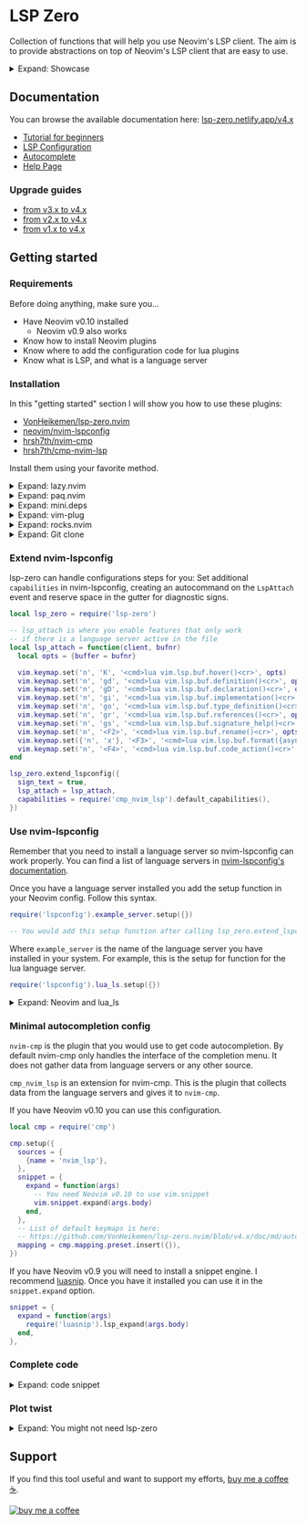 # LSP Zero

Collection of functions that will help you use Neovim's LSP client. The aim is to provide abstractions on top of Neovim's LSP client that are easy to use.

<details>

<summary>Expand: Showcase </summary>

```lua
-- WARNING: This is not a snippet you want to copy/paste blindly

-- This snippet is just a fun example I can show to people.
-- A showcase of all the functions they don't know about.

vim.opt.updatetime = 800

local lsp_zero = require('lsp-zero')

lsp_zero.on_attach(function(client, bufnr)
  lsp_zero.default_keymaps({buffer = bufnr})
  lsp_zero.highlight_symbol(client, bufnr)
  lsp_zero.buffer_autoformat()
end)

lsp_zero.ui({
  float_border = 'rounded',
  sign_text = {
    error = '✘',
    warn = '▲',
    hint = '⚑',
    info = '»',
  },
})

lsp_zero.omnifunc.setup({
  trigger = '<C-Space>',
  tabcomplete = true,
  use_fallback = true,
  update_on_delete = true,
  -- You need Neovim v0.10 to use vim.snippet.expand
  expand_snippet = vim.snippet.expand
})

-- For this to work you need to install this:
-- https://www.npmjs.com/package/intelephense
lsp_zero.new_client({
  cmd = {'intelephense', '--stdio'},
  filetypes = {'php'},
  root_dir = function(bufnr)
    -- You need Neovim v0.10 to use vim.fs.root
    -- If vim.fs.root is not available, use this:
    -- lsp_zero.dir.find_first({buffer = true, 'composer.json'})

    return vim.fs.root(bufnr, {'composer.json'})
  end,
})

-- For this to work you need to install this:
-- https://github.com/LuaLS/lua-language-server
lsp_zero.new_client({
  cmd = {'lua-language-server'},
  filetypes = {'lua'},
  on_init = function(client)
    lsp_zero.nvim_lua_settings(client)
  end,
  root_dir = function(bufnr)
    -- You need Neovim v0.10 to use vim.fs.root
    -- Note: include a .git folder in the root of your Neovim config

    return vim.fs.root(bufnr, {'.git', '.luarc.json', '.luarc.jsonc'})
  end,
})
```

</details>

## Documentation

You can browse the available documentation here: [lsp-zero.netlify.app/v4.x](https://lsp-zero.netlify.app/v4.x/)

* [Tutorial for beginners](https://lsp-zero.netlify.app/v4.x/tutorial.html)
* [LSP Configuration](https://lsp-zero.netlify.app/v4.x/language-server-configuration.html)
* [Autocomplete](https://lsp-zero.netlify.app/v4.x/autocomplete.html)
* [Help Page](https://github.com/VonHeikemen/lsp-zero.nvim/blob/v4.x/doc/lsp-zero.txt)

### Upgrade guides

* [from v3.x to v4.x](https://lsp-zero.netlify.app/v4.x/guide/migrate-from-v3-branch.html)
* [from v2.x to v4.x](https://lsp-zero.netlify.app/v4.x/guide/migrate-from-v2-branch.html)
* [from v1.x to v4.x](https://lsp-zero.netlify.app/v4.x/guide/migrate-from-v1-branch.html)

## Getting started

### Requirements

Before doing anything, make sure you...

  * Have Neovim v0.10 installed
    * Neovim v0.9 also works
  * Know how to install Neovim plugins
  * Know where to add the configuration code for lua plugins
  * Know what is LSP, and what is a language server

### Installation

In this "getting started" section I will show you how to use these plugins:

  * [VonHeikemen/lsp-zero.nvim](https://github.com/VonHeikemen/lsp-zero.nvim/tree/v4.x)
  * [neovim/nvim-lspconfig](https://github.com/neovim/nvim-lspconfig)
  * [hrsh7th/nvim-cmp](https://github.com/hrsh7th/nvim-cmp)
  * [hrsh7th/cmp-nvim-lsp](https://github.com/hrsh7th/cmp-nvim-lsp)

Install them using your favorite method.

<details>

<summary>Expand: lazy.nvim </summary>

```lua
{'VonHeikemen/lsp-zero.nvim', branch = 'v4.x'},
{'neovim/nvim-lspconfig'},
{'hrsh7th/cmp-nvim-lsp'},
{'hrsh7th/nvim-cmp'},
```

For a more advance config that lazy loads everything take a look at the example on this link: [Lazy loading with lazy.nvim](https://github.com/VonHeikemen/lsp-zero.nvim/blob/v4.x/doc/md/guides/lazy-loading-with-lazy-nvim.md).

</details>

<details>

<summary>Expand: paq.nvim </summary>

```lua
{'VonHeikemen/lsp-zero.nvim', branch = 'v4.x'},
{'neovim/nvim-lspconfig'},
{'hrsh7th/nvim-cmp'},
{'hrsh7th/cmp-nvim-lsp'},
```

</details>

<details>

<summary>Expand: mini.deps </summary>

```lua
MiniDeps.add({source = 'VonHeikemen/lsp-zero.nvim', checkout = 'v4.x'})
MiniDeps.add({source = 'neovim/nvim-lspconfig'})
MiniDeps.add({
  source = 'hrsh7th/nvim-cmp',
  depends = {
    'hrsh7th/cmp-nvim-lsp',
  },
})
```

</details>

<details>

<summary>Expand: vim-plug </summary>

```vim
Plug 'neovim/nvim-lspconfig'
Plug 'hrsh7th/nvim-cmp'
Plug 'hrsh7th/cmp-nvim-lsp'
Plug 'VonHeikemen/lsp-zero.nvim', {'branch': 'v4.x'}
```

When using vimscript you can wrap lua code in `lua <<EOF ... EOF`.

```lua
lua <<EOF
print('this an example code')
print('written in lua')
EOF
```

</details>

<details>

<summary>Expand: rocks.nvim </summary>

`v4.x` is not in luarocks yet so you'll need to install an extension so `rocks.nvim` can download plugins from github.

```
Rocks install rocks-git.nvim
```

Install version 4 of lsp-zero.

```
Rocks install VonHeikemen/lsp-zero.nvim rev=v4.x
```

Install nvim-cmp.

```
Rocks install hrsh7th/nvim-cmp rev=main
```

Install cmp-nvim-lsp.

```
Rocks install hrsh7th/cmp-nvim-lsp rev=main
```

</details>

<details>

<summary>Expand: Git clone </summary>

To install a plugin without a plugin manager you just have to download them in the right location.

* Create folder where plugins should be downloaded

  The exact path depends on your operating system and environment variables. To get a valid location you can execute this command in your terminal.

  ```sh
  nvim --headless -c "echo stdpath('config') . '/pack/github/start/'" -c "echo ''" -c "quit"
  ```

  Create that folder and navigate to it. Use whatever method you know best.

  Use the command `git clone` inside that folder.

* Install lsp-zero

  ```sh
  git clone --branch=v4.x https://github.com/VonHeikemen/lsp-zero.nvim.git
  ```

* Install nvim-lspconfig

  ```sh
  git clone https://github.com/neovim/nvim-lspconfig.git
  ```

* Install nvim-cmp

  ```sh
  git clone https://github.com/hrsh7th/nvim-cmp.git
  ```

* Install cmp-nvim-lsp

  ```sh
  git clone https://github.com/hrsh7th/cmp-nvim-lsp.git
  ```

</details>

### Extend nvim-lspconfig

lsp-zero can handle configurations steps for you: Set additional `capabilities` in nvim-lspconfig, creating an autocommand on the `LspAttach` event and reserve space in the gutter for diagnostic signs.

```lua
local lsp_zero = require('lsp-zero')

-- lsp_attach is where you enable features that only work
-- if there is a language server active in the file
local lsp_attach = function(client, bufnr)
  local opts = {buffer = bufnr}

  vim.keymap.set('n', 'K', '<cmd>lua vim.lsp.buf.hover()<cr>', opts)
  vim.keymap.set('n', 'gd', '<cmd>lua vim.lsp.buf.definition()<cr>', opts)
  vim.keymap.set('n', 'gD', '<cmd>lua vim.lsp.buf.declaration()<cr>', opts)
  vim.keymap.set('n', 'gi', '<cmd>lua vim.lsp.buf.implementation()<cr>', opts)
  vim.keymap.set('n', 'go', '<cmd>lua vim.lsp.buf.type_definition()<cr>', opts)
  vim.keymap.set('n', 'gr', '<cmd>lua vim.lsp.buf.references()<cr>', opts)
  vim.keymap.set('n', 'gs', '<cmd>lua vim.lsp.buf.signature_help()<cr>', opts)
  vim.keymap.set('n', '<F2>', '<cmd>lua vim.lsp.buf.rename()<cr>', opts)
  vim.keymap.set({'n', 'x'}, '<F3>', '<cmd>lua vim.lsp.buf.format({async = true})<cr>', opts)
  vim.keymap.set('n', '<F4>', '<cmd>lua vim.lsp.buf.code_action()<cr>', opts)
end

lsp_zero.extend_lspconfig({
  sign_text = true,
  lsp_attach = lsp_attach,
  capabilities = require('cmp_nvim_lsp').default_capabilities(),
})
```

### Use nvim-lspconfig

Remember that you need to install a language server so nvim-lspconfig can work properly. You can find a list of language servers in [nvim-lspconfig's documentation](https://github.com/neovim/nvim-lspconfig/blob/master/doc/server_configurations.md).

Once you have a language server installed you add the setup function in your Neovim config. Follow this syntax.

```lua
require('lspconfig').example_server.setup({})

-- You would add this setup function after calling lsp_zero.extend_lspconfig()
```

Where `example_server` is the name of the language server you have installed in your system. For example, this is the setup for function for the lua language server.

```lua
require('lspconfig').lua_ls.setup({})
```

<details>

<summary>Expand: Neovim and lua_ls </summary>

The language server for lua does not have "support" Neovim's lua API out the box. You won't get code completion for Neovim's built-in functions and you may see some annoying warnings.

To get some basic support for Neovim, create a file called `.luarc.json` in your Neovim config folder (next to your `init.lua` file). Then add this content.

```json
{
  "runtime.version": "LuaJIT",
  "runtime.path": [
    "lua/?.lua",
    "lua/?/init.lua"
  ],
  "diagnostics.globals": ["vim"],
  "workspace.checkThirdParty": false,
  "workspace.library": [
    "$VIMRUNTIME",
    "${3rd}/luv/library"
  ]
}
```

</details>

### Minimal autocompletion config

`nvim-cmp` is the plugin that you would use to get code autocompletion. By default nvim-cmp only handles the interface of the completion menu. It does not gather data from language servers or any other source.

`cmp_nvim_lsp` is an extension for nvim-cmp. This is the plugin that collects data from the language servers and gives it to `nvim-cmp`.

If you have Neovim v0.10 you can use this configuration.

```lua
local cmp = require('cmp')

cmp.setup({
  sources = {
    {name = 'nvim_lsp'},
  },
  snippet = {
    expand = function(args)
      -- You need Neovim v0.10 to use vim.snippet
      vim.snippet.expand(args.body)
    end,
  },
  -- List of default keymaps is here:
  -- https://github.com/VonHeikemen/lsp-zero.nvim/blob/v4.x/doc/md/autocomplete.md#keybindings
  mapping = cmp.mapping.preset.insert({}),
})
```

If you have Neovim v0.9 you will need to install a snippet engine. I recommend [luasnip](https://github.com/L3MON4D3/LuaSnip). Once you have it installed you can use it in the `snippet.expand` option.

```lua
snippet = {
  expand = function(args)
    require('luasnip').lsp_expand(args.body)
  end,
},
```

### Complete code

<details>

<summary>Expand: code snippet </summary>

```lua
---
-- LSP configuration
---
local lsp_zero = require('lsp-zero')

local lsp_attach = function(client, bufnr)
  local opts = {buffer = bufnr}

  vim.keymap.set('n', 'K', '<cmd>lua vim.lsp.buf.hover()<cr>', opts)
  vim.keymap.set('n', 'gd', '<cmd>lua vim.lsp.buf.definition()<cr>', opts)
  vim.keymap.set('n', 'gD', '<cmd>lua vim.lsp.buf.declaration()<cr>', opts)
  vim.keymap.set('n', 'gi', '<cmd>lua vim.lsp.buf.implementation()<cr>', opts)
  vim.keymap.set('n', 'go', '<cmd>lua vim.lsp.buf.type_definition()<cr>', opts)
  vim.keymap.set('n', 'gr', '<cmd>lua vim.lsp.buf.references()<cr>', opts)
  vim.keymap.set('n', 'gs', '<cmd>lua vim.lsp.buf.signature_help()<cr>', opts)
  vim.keymap.set('n', '<F2>', '<cmd>lua vim.lsp.buf.rename()<cr>', opts)
  vim.keymap.set({'n', 'x'}, '<F3>', '<cmd>lua vim.lsp.buf.format({async = true})<cr>', opts)
  vim.keymap.set('n', '<F4>', '<cmd>lua vim.lsp.buf.code_action()<cr>', opts)
end

lsp_zero.extend_lspconfig({
  sign_text = true,
  lsp_attach = lsp_attach,
  capabilities = require('cmp_nvim_lsp').default_capabilities(),
})

-- These are just examples. Replace them with the language
-- servers you have installed in your system
require('lspconfig').gleam.setup({})
require('lspconfig').rust_analyzer.setup({})

---
-- Autocompletion setup
---
local cmp = require('cmp')

cmp.setup({
  sources = {
    {name = 'nvim_lsp'},
  },
  snippet = {
    expand = function(args)
      -- You need Neovim v0.10 to use vim.snippet
      vim.snippet.expand(args.body)
    end,
  },
  -- List of default keymaps is here:
  -- https://github.com/VonHeikemen/lsp-zero.nvim/blob/v4.x/doc/md/autocomplete.md#keybindings
  mapping = cmp.mapping.preset.insert({}),
})
```

</details>

### Plot twist

<details>

<summary>Expand: You might not need lsp-zero </summary>

If the code I showed in this getting started section is all you ever need to be happy, then you don't need lsp-zero.

You can do the same thing without lsp-zero:

```lua
---
-- LSP configuration
---
vim.opt.signcolumn = 'yes'

local lspconfig = require('lspconfig')

-- Add cmp_nvim_lsp capabilities settings to lspconfig
lspconfig.util.default_config.capabilities = vim.tbl_deep_extend(
  'force',
  lspconfig.util.default_config.capabilities,
  require('cmp_nvim_lsp').default_capabilities()
)

-- Executes the callback function every time a
-- language server is attached to a buffer.
vim.api.nvim_create_autocmd('LspAttach', {
  desc = 'LSP actions',
  callback = function(event)
    local opts = {buffer = event.buf}

    vim.keymap.set('n', 'K', '<cmd>lua vim.lsp.buf.hover()<cr>', opts)
    vim.keymap.set('n', 'gd', '<cmd>lua vim.lsp.buf.definition()<cr>', opts)
    vim.keymap.set('n', 'gD', '<cmd>lua vim.lsp.buf.declaration()<cr>', opts)
    vim.keymap.set('n', 'gi', '<cmd>lua vim.lsp.buf.implementation()<cr>', opts)
    vim.keymap.set('n', 'go', '<cmd>lua vim.lsp.buf.type_definition()<cr>', opts)
    vim.keymap.set('n', 'gr', '<cmd>lua vim.lsp.buf.references()<cr>', opts)
    vim.keymap.set('n', 'gs', '<cmd>lua vim.lsp.buf.signature_help()<cr>', opts)
    vim.keymap.set('n', '<F2>', '<cmd>lua vim.lsp.buf.rename()<cr>', opts)
    vim.keymap.set({'n', 'x'}, '<F3>', '<cmd>lua vim.lsp.buf.format({async = true})<cr>', opts)
    vim.keymap.set('n', '<F4>', '<cmd>lua vim.lsp.buf.code_action()<cr>', opts)
  end,
})

-- These are just examples. Replace them with the language
-- servers you have installed in your system
require('lspconfig').gleam.setup({})
require('lspconfig').rust_analyzer.setup({})

---
-- Autocompletion setup
---
local cmp = require('cmp')

cmp.setup({
  sources = {
    {name = 'nvim_lsp'},
  },
  snippet = {
    expand = function(args)
      -- You need Neovim v0.10 to use vim.snippet
      vim.snippet.expand(args.body)
    end,
  },
  mapping = cmp.mapping.preset.insert({}),
})
```

</details>

## Support

If you find this tool useful and want to support my efforts, [buy me a coffee ☕](https://www.buymeacoffee.com/vonheikemen).

[![buy me a coffee](https://res.cloudinary.com/vonheikemen/image/upload/v1618466522/buy-me-coffee_ah0uzh.png)](https://www.buymeacoffee.com/vonheikemen)

